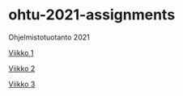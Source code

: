 # ohtu-2021-assignments
Ohjelmistotuotanto 2021

[Viikko 1](https://github.com/Ozath/ohtu-2021-assignments/tree/main/viikko1)

[Viikko 2](https://github.com/Ozath/ohtu-2021-assignments/tree/main/viikko2)

[Viikko 3](https://github.com/Ozath/ohtu-2021-assignments/tree/main/viikko3)
